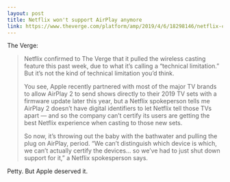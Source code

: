 ```yaml
---
layout: post
title: Netflix won't support AirPlay anymore
link: https://www.theverge.com/platform/amp/2019/4/6/18298146/netflix-confirms-it-yanked-airplay-support-wont-let-you-beam-shows-to-apple-tvs-anymore
---
```

The Verge:

<blockquote>
<p>Netflix confirmed to The Verge that it pulled the wireless casting feature this past week, due to what it’s calling a “technical limitation.” But it’s not the kind of technical limitation you’d think.</p>
<p>You see, Apple recently partnered with most of the major TV brands to allow AirPlay 2 to send shows directly to their 2019 TV sets with a firmware update later this year, but a Netflix spokeperson tells me AirPlay 2 doesn’t have digital identifiers to let Netflix tell those TVs apart — and so the company can’t certify its users are getting the best Netflix experience when casting to those new sets.</p>
<p>So now, it’s throwing out the baby with the bathwater and pulling the plug on AirPlay, period. “We can’t distinguish which device is which, we can’t actually certify the devices... so we’ve had to just shut down support for it,” a Netflix spokesperson says.</p>
</blockquote>

Petty. But Apple deserved it.
